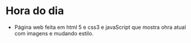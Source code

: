 # Hora do dia

* Página web feita em html 5 e css3 e javaScript que mostra ohra atual com imagens e mudando estilo.


